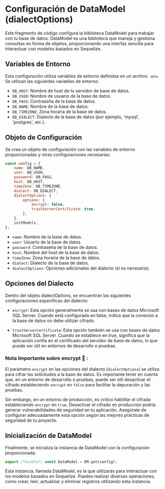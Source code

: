 # Configuración de DataModel (dialectOptions)

Este fragmento de código configura la biblioteca DataModel para trabajar con tu base de datos. DataModel es una
biblioteca que maneja y gestiona consultas en forma de objetos, proporcionando una interfaz sencilla para interactuar
con modelos basados en Sequelize.

## Variables de Entorno

Esta configuración utiliza variables de entorno definidas en un archivo `.env`. Se utilizan las siguientes variables de
entorno:

-   `DB_HOST`: Nombre de host de tu servidor de base de datos.
-   `DB_USER`: Nombre de usuario de la base de datos.
-   `DB_PASS`: Contraseña de la base de datos.
-   `DB_NAME`: Nombre de la base de datos.
-   `DB_TIMEZONE`: Zona horaria de la base de datos.
-   `DB_DIALECT`: Dialecto de la base de datos (por ejemplo, 'mysql', 'postgres', etc.).

## Objeto de Configuración

Se crea un objeto de configuración con las variables de entorno proporcionadas y otras configuraciones necesarias:

```javascript
const config = {
	name: DB_NAME,
	user: DB_USER,
	password: DB_PASS,
	host: DB_HOST,
	timeZone: DB_TIMEZONE,
	dialect: DB_DIALECT,
	dialectOptions: {
		options: {
			encrypt: false,
			trustServerCertificate: true,
		},
	},
	initModels,
};
```

-   `name`: Nombre de la base de datos.
-   `user`: Usuario de la base de datos.
-   `password`: Contraseña de la base de datos.
-   `host`: Nombre del host de la base de datos.
-   `timeZone`: Zona horaria de la base de datos.
-   `dialect`: Dialecto de la base de datos.
-   `dialectOptions`: Opciones adicionales del dialecto (si es necesario).

## Opciones del Dialecto

Dentro del objeto dialectOptions, se encuentran las siguientes configuraciones específicas del dialecto:

-   `encrypt`: Esta opción generalmente se usa con bases de datos Microsoft SQL Server. Cuando está configurada en
    false, indica que la conexión a la base de datos no debe utilizar cifrado.

-   `trustServerCertificate`: Esta opción también se usa con bases de datos Microsoft SQL Server. Cuando se establece en
    true, significa que la aplicación confía en el certificado del servidor de base de datos, lo que puede ser útil en
    entornos de desarrollo o pruebas.

### Nota Importante sobre **encrypt** 📌 :

El parámetro `encrypt` en las opciones del dialecto (`dialectOptions`) se utiliza para cifrar las solicitudes a la base
de datos. Es importante tener en cuenta que, en un entorno de desarrollo o pruebas, puede ser útil desactivar el cifrado
estableciendo `encrypt` en `false` para facilitar la depuración y las pruebas.

Sin embargo, en un entorno de producción, es crítico habilitar el cifrado estableciendo `encrypt` en `true`. Desactivar
el cifrado en producción podría generar vulnerabilidades de seguridad en tu aplicación. Asegúrate de configurar
adecuadamente esta opción según las mejores prácticas de seguridad de tu proyecto.

## Inicialización de DataModel

Finalmente, se inicializa la instancia de DataModel con la configuración proporcionada:

```javascript
export /*bundle*/ const DataModel = DM.get(config);
```

Esta instancia, llamada DataModel, es la que utilizarás para interactuar con los modelos basados en Sequelize. Puedes
realizar diversas operaciones, como crear, leer, actualizar y eliminar registros utilizando esta instancia.

